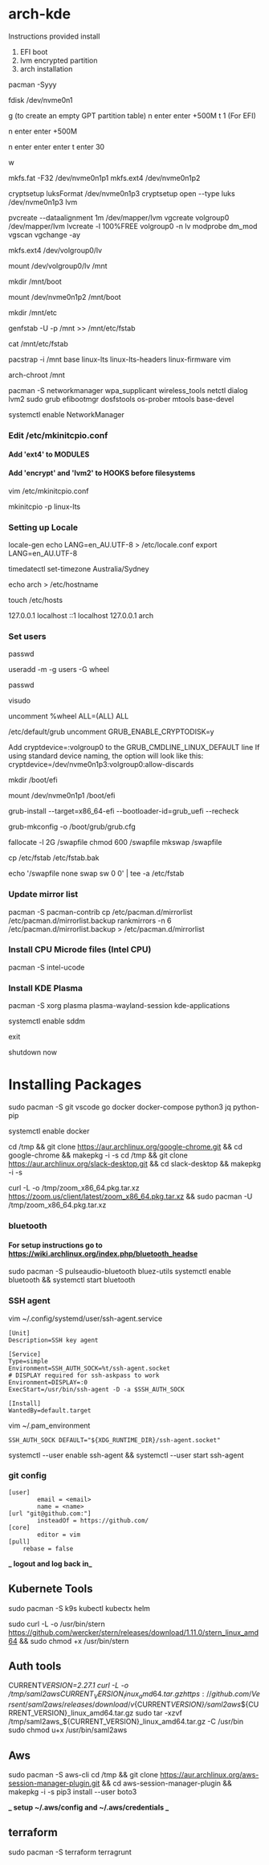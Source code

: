 # arch-kde

Instructions provided install

1. EFI boot
1. lvm encrypted partition
1. arch installation

pacman -Syyy

fdisk /dev/nvme0n1

g (to create an empty GPT partition table)
n
enter
enter
+500M
t
1 (For EFI)

n
enter
enter
+500M

n
enter
enter
enter
t
enter
30

w

mkfs.fat -F32 /dev/nvme0n1p1
mkfs.ext4 /dev/nvme0n1p2

cryptsetup luksFormat /dev/nvme0n1p3
cryptsetup open --type luks /dev/nvme0n1p3 lvm

pvcreate --dataalignment 1m /dev/mapper/lvm
vgcreate volgroup0 /dev/mapper/lvm
lvcreate -l 100%FREE volgroup0 -n lv
modprobe dm_mod
vgscan
vgchange -ay

mkfs.ext4 /dev/volgroup0/lv

mount /dev/volgroup0/lv /mnt

mkdir /mnt/boot

mount /dev/nvme0n1p2 /mnt/boot

mkdir /mnt/etc

genfstab -U -p /mnt >> /mnt/etc/fstab

cat /mnt/etc/fstab

pacstrap -i /mnt base linux-lts linux-lts-headers linux-firmware vim

arch-chroot /mnt

pacman -S networkmanager wpa_supplicant wireless_tools netctl dialog lvm2 sudo grub efibootmgr dosfstools os-prober mtools base-devel

systemctl enable NetworkManager

### Edit /etc/mkinitcpio.conf

#### Add 'ext4' to MODULES

#### Add 'encrypt' and 'lvm2' to HOOKS before filesystems

vim /etc/mkinitcpio.conf

mkinitcpio -p linux-lts

### Setting up Locale

locale-gen
echo LANG=en_AU.UTF-8 > /etc/locale.conf
export LANG=en_AU.UTF-8

timedatectl set-timezone Australia/Sydney

echo arch > /etc/hostname

touch /etc/hosts

127.0.0.1 localhost
::1 localhost
127.0.0.1 arch

### Set users

passwd

useradd -m -g users -G wheel <username>

passwd <username>

visudo

uncomment %wheel ALL=(ALL) ALL

/etc/default/grub
uncomment GRUB_ENABLE_CRYPTODISK=y

Add cryptdevice=<PARTUUID>:volgroup0 to the GRUB_CMDLINE_LINUX_DEFAULT line If using standard device naming, the option will look like this:
cryptdevice=/dev/nvme0n1p3:volgroup0:allow-discards

mkdir /boot/efi

mount /dev/nvme0n1p1 /boot/efi

grub-install --target=x86_64-efi --bootloader-id=grub_uefi --recheck

grub-mkconfig -o /boot/grub/grub.cfg

fallocate -l 2G /swapfile
chmod 600 /swapfile
mkswap /swapfile

cp /etc/fstab /etc/fstab.bak

echo '/swapfile none swap sw 0 0' | tee -a /etc/fstab

### Update mirror list

pacman -S pacman-contrib
cp /etc/pacman.d/mirrorlist /etc/pacman.d/mirrorlist.backup
rankmirrors -n 6 /etc/pacman.d/mirrorlist.backup > /etc/pacman.d/mirrorlist

### Install CPU Microde files (Intel CPU)

pacman -S intel-ucode

### Install KDE Plasma

pacman -S xorg plasma plasma-wayland-session kde-applications

systemctl enable sddm

exit

shutdown now

# Installing Packages

sudo pacman -S git vscode go docker docker-compose python3 jq python-pip

systemctl enable docker

cd /tmp && git clone https://aur.archlinux.org/google-chrome.git && cd google-chrome && makepkg -i -s
cd /tmp && git clone https://aur.archlinux.org/slack-desktop.git && cd slack-desktop && makepkg -i -s

curl -L -o /tmp/zoom_x86_64.pkg.tar.xz https://zoom.us/client/latest/zoom_x86_64.pkg.tar.xz && sudo pacman -U /tmp/zoom_x86_64.pkg.tar.xz

### bluetooth

#### For setup instructions go to https://wiki.archlinux.org/index.php/bluetooth_headse

sudo pacman -S pulseaudio-bluetooth bluez-utils
systemctl enable bluetooth && systemctl start bluetooth

### SSH agent

vim ~/.config/systemd/user/ssh-agent.service

```
[Unit]
Description=SSH key agent

[Service]
Type=simple
Environment=SSH_AUTH_SOCK=%t/ssh-agent.socket
# DISPLAY required for ssh-askpass to work
Environment=DISPLAY=:0
ExecStart=/usr/bin/ssh-agent -D -a $SSH_AUTH_SOCK

[Install]
WantedBy=default.target
```

vim ~/.pam_environment

```
SSH_AUTH_SOCK DEFAULT="${XDG_RUNTIME_DIR}/ssh-agent.socket"
```

systemctl --user enable ssh-agent && systemctl --user start ssh-agent

### git config

```
[user]
        email = <email>
        name = <name>
[url "git@github.com:"]
        insteadOf = https://github.com/
[core]
        editor = vim
[pull]
	rebase = false
```

**_ logout and log back in_**

## Kubernete Tools

sudo pacman -S k9s kubectl kubectx helm

sudo curl -L -o /usr/bin/stern https://github.com/wercker/stern/releases/download/1.11.0/stern_linux_amd64 && sudo chmod +x /usr/bin/stern

## Auth tools

CURRENT*VERSION=2.27.1
curl -L -o /tmp/saml2aws*${CURRENT_VERSION}_linux_amd64.tar.gz https://github.com/Versent/saml2aws/releases/download/v${CURRENT*VERSION}/saml2aws*${CURRENT_VERSION}_linux_amd64.tar.gz
sudo tar -xzvf /tmp/saml2aws_${CURRENT_VERSION}\_linux_amd64.tar.gz -C /usr/bin
sudo chmod u+x /usr/bin/saml2aws

## Aws

sudo pacman -S aws-cli
cd /tmp && git clone https://aur.archlinux.org/aws-session-manager-plugin.git && cd aws-session-manager-plugin && makepkg -i -s
pip3 install --user boto3

**_ setup ~/.aws/config and ~/.aws/credentials _**

## terraform

sudo pacman -S terraform terragrunt
